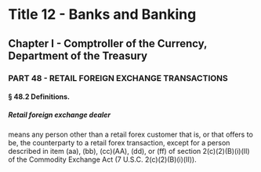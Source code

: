 
# Title 12 - Banks and Banking
## Chapter I - Comptroller of the Currency, Department of the Treasury
### PART 48 - RETAIL FOREIGN EXCHANGE TRANSACTIONS
#### § 48.2 Definitions.
##### Retail foreign exchange dealer

means any person other than a retail forex customer that is, or that offers to be, the counterparty to a retail forex transaction, except for a person described in item (aa), (bb), (cc)(AA), (dd), or (ff) of section 2(c)(2)(B)(i)(II) of the Commodity Exchange Act (7 U.S.C. 2(c)(2)(B)(i)(II)).
